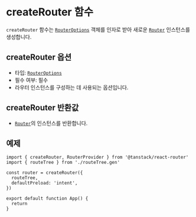 # createRouter 함수

`createRouter` 함수는 [`RouterOptions`](./RouterOptionsType.md) 객체를 인자로 받아 새로운 [`Router`](./RouterClass.md) 인스턴스를 생성합니다.


## createRouter 옵션

- 타입: [`RouterOptions`](./RouterOptionsType.md)
- 필수 여부: 필수
- 라우터 인스턴스를 구성하는 데 사용되는 옵션입니다.


## createRouter 반환값

- [`Router`](./RouterType.md)의 인스턴스를 반환합니다.


## 예제

```tsx
import { createRouter, RouterProvider } from '@tanstack/react-router'
import { routeTree } from './routeTree.gen'

const router = createRouter({
  routeTree,
  defaultPreload: 'intent',
})

export default function App() {
  return 
}
```



